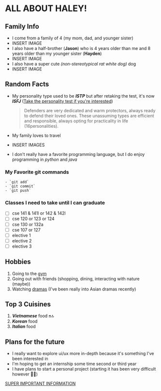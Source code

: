# ALL ABOUT HALEY!

## Family Info
  - I come from a family of 4 (my mom, dad, and younger sister)
  - INSERT IMAGE
  - I also have a half-brother (**Jason**) who is 4 years older than me and 8 years older than my younger sister (**Hayden**)
  - INSERT IMAGE
  - I also have a super cute *(non-stereotypical rat white dog)* dog
  - INSERT IMAGE


## Random Facts
  - My personality type used to be ***ISTP*** but after retaking the test, it's now ***ISFJ*** ([Take the personality test if you're interested](https://www.16personalities.com/))

      > Defenders are very dedicated and warm protectors, always ready to defend their loved ones. These unassuming types are efficient and          responsible, always opting for practicality in life (16personalities).

  - My family loves to travel
  - INSERT IMAGES

  - I don't really have a favorite programming language, but I do enjoy programming in *python* and *java*
  
  ### My Favorite git commands
    - `git add`
    - `git commit`
    - `git push`

  ### Classes I need to take until I can graduate
  - [ ] cse 141 & 141l or 142 & 142l
  - [ ] cse 120 or 123 or 124
  - [ ] cse 130 or 132a
  - [ ] cse 107 or 127
  - [ ] elective 1
  - [ ] elective 2
  - [ ] elective 3

## Hobbies
  1. Going to the [gym](https://www.cdc.gov/physicalactivity/basics/pahealth/index.htm#:~:text=Regular%20physical%20activity%20is%20one,ability%20to%20do%20everyday%20activities.)
  2. Going out with friends (shopping, dining, interacting with nature (maybe))
  3. Watching [dramas](https://www.viki.com/collections/2970858l-top-tier-korean-and-chinese-dramas) (I've been really into Asian dramas recently)

## Top 3 Cuisines
  1. ***Vietnamese*** food :on::top:
  2. ***Korean*** food
  3. ***Italian*** food

## Plans for the future
  - I really want to explore ui/ux more in-depth because it's something I've been interested in
  - I'm hoping to get an internship some time second or third year
  - I have plans to start a personal project (starting it has been very difficult however :face_with_spiral_eyes:)

[SUPER IMPORTANT INFORMATION](SUPERIMPORTANT.md)
